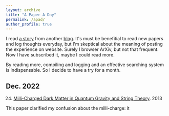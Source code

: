 ```yaml
---
layout: archive
title: "A Paper A Day"
permalink: /apad/
author_profile: true
---
```

I read [a story](https://www.nature.com/nature-index/news-blog/this-scientist-read-research-academic-paper-every-day-what-she-learned) from another [blog](https://hongtaoh.com/en/apad/). It's must be benefitial to read new papers and log thoughts everyday, but I'm skeptical about the meaning of posting the experience on website. Surely I browser ArXiv, but not that frequent. Now I have subscribed it, maybe I could read more. 

By reading more, compiling and logging and an effective searching system is indispensable. So I decide to have a try for a month. 

## Dec. 2022

24. [Milli-Charged Dark Matter in Quantum Gravity and String Theory](https://arxiv.org/abs/1302.5471). 2013

This paper clarified my confusion about the milli-charge: it 
